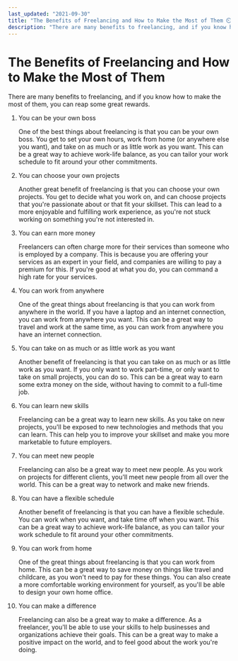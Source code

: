 ```yaml
---
last_updated: "2021-09-30"
title: "The Benefits of Freelancing and How to Make the Most of Them ⏲️"
description: "There are many benefits to freelancing, and if you know how to make the most of them, you can reap some great rewards."
---
```


# The Benefits of Freelancing and How to Make the Most of Them

There are many benefits to freelancing, and if you know how to make the most of them, you can reap some great rewards.

1. You can be your own boss

    One of the best things about freelancing is that you can be your own boss. You get to set your own hours, work from home (or anywhere else you want), and take on as much or as little work as you want. This can be a great way to achieve work-life balance, as you can tailor your work schedule to fit around your other commitments.

2. You can choose your own projects

    Another great benefit of freelancing is that you can choose your own projects. You get to decide what you work on, and can choose projects that you're passionate about or that fit your skillset. This can lead to a more enjoyable and fulfilling work experience, as you're not stuck working on something you're not interested in.

3. You can earn more money

    Freelancers can often charge more for their services than someone who is employed by a company. This is because you are offering your services as an expert in your field, and companies are willing to pay a premium for this. If you're good at what you do, you can command a high rate for your services.

4. You can work from anywhere

    One of the great things about freelancing is that you can work from anywhere in the world. If you have a laptop and an internet connection, you can work from anywhere you want. This can be a great way to travel and work at the same time, as you can work from anywhere you have an internet connection.

5. You can take on as much or as little work as you want

    Another benefit of freelancing is that you can take on as much or as little work as you want. If you only want to work part-time, or only want to take on small projects, you can do so. This can be a great way to earn some extra money on the side, without having to commit to a full-time job.

6. You can learn new skills

    Freelancing can be a great way to learn new skills. As you take on new projects, you'll be exposed to new technologies and methods that you can learn. This can help you to improve your skillset and make you more marketable to future employers.

7. You can meet new people

    Freelancing can also be a great way to meet new people. As you work on projects for different clients, you'll meet new people from all over the world. This can be a great way to network and make new friends.

8. You can have a flexible schedule

    Another benefit of freelancing is that you can have a flexible schedule. You can work when you want, and take time off when you want. This can be a great way to achieve work-life balance, as you can tailor your work schedule to fit around your other commitments.

9. You can work from home

    One of the great things about freelancing is that you can work from home. This can be a great way to save money on things like travel and childcare, as you won't need to pay for these things. You can also create a more comfortable working environment for yourself, as you'll be able to design your own home office.

10. You can make a difference

    Freelancing can also be a great way to make a difference. As a freelancer, you'll be able to use your skills to help businesses and organizations achieve their goals. This can be a great way to make a positive impact on the world, and to feel good about the work you're doing.
